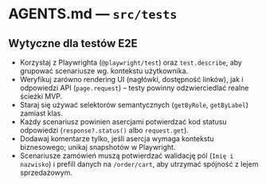 # AGENTS.md — `src/tests`

## Wytyczne dla testów E2E
- Korzystaj z Playwrighta (`@playwright/test`) oraz `test.describe`, aby grupować scenariusze wg. kontekstu użytkownika.
- Weryfikuj zarówno rendering UI (nagłówki, dostępność linków), jak i odpowiedzi API (`page.request`) – testy powinny odzwierciedlać realne ścieżki MVP.
- Staraj się używać selektorów semantycznych (`getByRole`, `getByLabel`) zamiast klas.
- Każdy scenariusz powinien asercjami potwierdzać kod statusu odpowiedzi (`response?.status()` albo `request.get`).
- Dodawaj komentarze tylko, jeśli asercja wymaga kontekstu biznesowego; unikaj snapshotów w Playwright.
- Scenariusze zamówień muszą potwierdzać walidację pól (`Imię i nazwisko`) i prefill danych na `/order/cart`, aby utrzymać spójność z lejem sprzedażowym.
